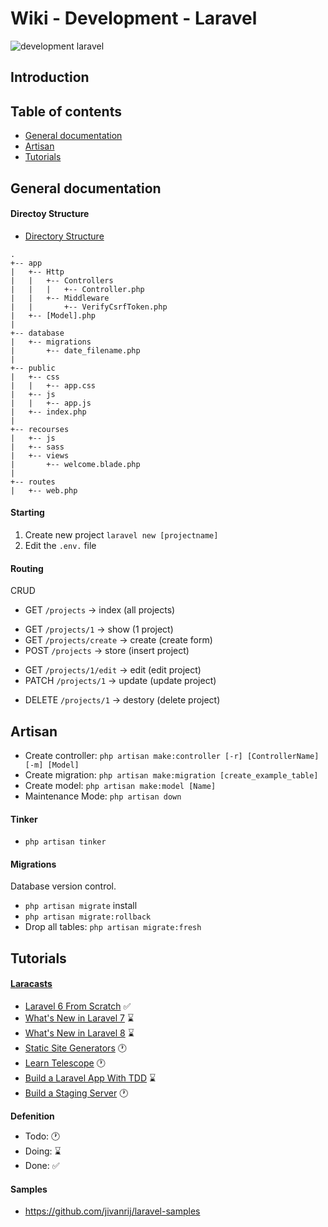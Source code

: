 # Wiki - Development - Laravel

![development laravel](https://github.com/bartdenhoed/wiki/blob/master/.images/development_laravel.svg)

## Introduction


## Table of contents
* [General documentation](#general-documentation)
* [Artisan](#artisan)
* [Tutorials](#tutorials)

## General documentation
#### Directoy Structure
* [Directory Structure](https://laravel.com/docs/master/structure)
```
.
+-- app
|   +-- Http
|   |   +-- Controllers
|   |   |   +-- Controller.php
|   |   +-- Middleware
|   |       +-- VerifyCsrfToken.php
|   +-- [Model].php
|
+-- database
|   +-- migrations
|       +-- date_filename.php
|
+-- public
|   +-- css
|   |   +-- app.css
|   +-- js
|   |   +-- app.js
|   +-- index.php
|
+-- recourses
|   +-- js
|   +-- sass
|   +-- views
|       +-- welcome.blade.php
|
+-- routes
|   +-- web.php
```

#### Starting
1. Create new project `laravel new [projectname]`
2. Edit the `.env.` file

#### Routing
CRUD
* GET `/projects` -> index (all projects)
>
* GET `/projects/1` -> show (1 project)
* GET `/projects/create` -> create (create form)
* POST `/projects` -> store (insert project)
>
* GET `/projects/1/edit` -> edit (edit project)
* PATCH `/projects/1` -> update (update project)
>
* DELETE `/projects/1` -> destory (delete project)

## Artisan
* Create controller: `php artisan make:controller [-r] [ControllerName] [-m] [Model]`
* Create migration: `php artisan make:migration [create_example_table]`
* Create model: `php artisan make:model [Name]`
* Maintenance Mode: `php artisan down`
#### Tinker
* `php artisan tinker`
#### Migrations
Database version control.

* `php artisan migrate` install
* `php artisan migrate:rollback`
* Drop all tables: `php artisan migrate:fresh`

## Tutorials

#### [Laracasts](https://laracasts.com)
* [Laravel 6 From Scratch](https://laracasts.com/series/laravel-6-from-scratch) ✅
* [What's New in Laravel 7](https://laracasts.com/series/whats-new-in-laravel-7) ⌛
* [What's New in Laravel 8](https://laracasts.com/series/whats-new-in-laravel-8) ⌛
* [Static Site Generators](https://laracasts.com/series/static-site-generators) 🕐
* [Learn Telescope](https://laracasts.com/series/learn-telescope) 🕐
* [Build a Laravel App With TDD](https://laracasts.com/series/build-a-laravel-app-with-tdd) ⌛
* [Build a Staging Server](https://laracasts.com/series/build-and-configure-a-staging-server) 🕐

**Defenition**
* Todo: 🕐
* Doing: ⌛
* Done: ✅

#### Samples
* https://github.com/jivanrij/laravel-samples
